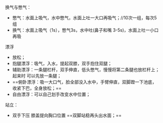 换气与憋气：

- 憋气：水面上吸气，水中憋气，水面上吐一大口再吸气；//10次一组，每次5组
- 换气：水面上吸气（1s），憋气3s，水中吐(鼻子和嘴 3-5s)，水面上吐一小口再吸

漂浮

- 放松；
- 抱腿漂浮：吸气，入水，提起双膝，双手抱住双腿；
- 辅助漂浮：一条腿栏杆，双手伸直，低头憋气，慢慢将第二条腿也放栏杆上；起来时 可以先放一条腿；
- ==俯卧漂浮：吸一大口气，脸全部没入水中，手臂伸直，双脚蹬一下池底，收紧下巴，全身放松；==
- 自由漂浮：可以自己划手改变水中位置；

站立：

- 双手下压  膝盖提向胸口位置  ==双脚站稳再头出水面；==